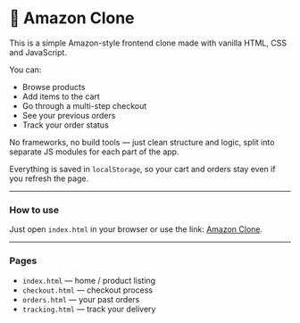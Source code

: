 # 🛒 Amazon Clone

This is a simple Amazon-style frontend clone made with vanilla HTML, CSS and JavaScript.

You can:
- Browse products
- Add items to the cart
- Go through a multi-step checkout
- See your previous orders
- Track your order status

No frameworks, no build tools — just clean structure and logic, split into separate JS modules for each part of the app.

Everything is saved in `localStorage`, so your cart and orders stay even if you refresh the page.

---

### How to use

Just open `index.html` in your browser or use the link: [Amazon Clone](https://crvckxxjvck.github.io/amazon-clone).

---

### Pages

- `index.html` — home / product listing
- `checkout.html` — checkout process
- `orders.html` — your past orders
- `tracking.html` — track your delivery

